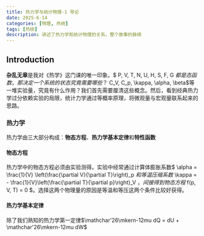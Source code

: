 ```yaml
---
title: 热力学与统计物理-1 导论
date: 2025-6-14
categories: [物理, 热统]
tags: [热统]
description: 讲述了热力学和统计物理的关系，整个故事的脉络
---
```


## Introduction
**杂乱无章**是我对《热学》这门课的唯一印象。$ P, V, T, N, U, H, S, F, G $都是态函数，那决定一个系统的状态究竟需要哪些？$ C_V, C_p, \kappa, \alpha, \beta$等一堆实验量，究竟有什么作用？我们首先需要厘清这些概念。然后，看到经典热力学过分依赖实验的局限，统计力学通过等概率原理，将微观量与宏观量联系起来的思路。

### 热力学
热力学由三大部分构成：**物态方程**、**热力学基本定律**和**特性函数**

#### 物态方程
热力学中的物态方程必须由实验测得。实验中经常通过计算体膨胀系数$ \alpha = \frac{1}{V} \left(\frac{\partial V}{\partial T}\right)_p $和等温压缩系数$ \kappa = - \frac{1}{V}\left(\frac{\partial T}{\partial p}\right)_V $，间接得到物态方程$ f(p, V, T) = 0 $。选择这两个物理量的原因是等温和等压这两个条件比较好获得。

#### 热力学基本定律
除了我们熟知的热力学第一定律$\mathchar'26\mkern-12mu dQ = dU + \mathchar'26\mkern-12mu dW$



